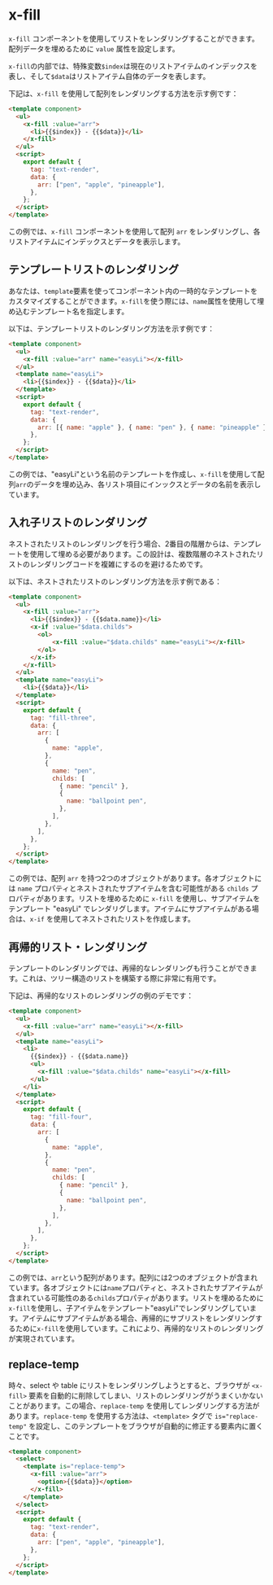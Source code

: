 # x-fill

`x-fill` コンポーネントを使用してリストをレンダリングすることができます。配列データを埋めるために `value` 属性を設定します。

`x-fill`の内部では、特殊変数`$index`は現在のリストアイテムのインデックスを表し、そして`$data`はリストアイテム自体のデータを表します。

下記は、`x-fill` を使用して配列をレンダリングする方法を示す例です：

<comp-viewer comp-name="text-render">

```html
<template component>
  <ul>
    <x-fill :value="arr">
      <li>{{$index}} - {{$data}}</li>
    </x-fill>
  </ul>
  <script>
    export default {
      tag: "text-render",
      data: {
        arr: ["pen", "apple", "pineapple"],
      },
    };
  </script>
</template>
```

</comp-viewer>

この例では、`x-fill` コンポーネントを使用して配列 `arr` をレンダリングし、各リストアイテムにインデックスとデータを表示します。

## テンプレートリストのレンダリング

あなたは、`template`要素を使ってコンポーネント内の一時的なテンプレートをカスタマイズすることができます。`x-fill`を使う際には、`name`属性を使用して埋め込むテンプレート名を指定します。

以下は、テンプレートリストのレンダリング方法を示す例です：

<comp-viewer comp-name="text-render">

```html
<template component>
  <ul>
    <x-fill :value="arr" name="easyLi"></x-fill>
  </ul>
  <template name="easyLi">
    <li>{{$index}} - {{$data}}</li>
  </template>
  <script>
    export default {
      tag: "text-render",
      data: {
        arr: [{ name: "apple" }, { name: "pen" }, { name: "pineapple" }],
      },
    };
  </script>
</template>
```

</comp-viewer>

この例では、"easyLi"という名前のテンプレートを作成し、`x-fill`を使用して配列`arr`のデータを埋め込み、各リスト項目にインックスとデータの名前を表示しています。

## 入れ子リストのレンダリング

ネストされたリストのレンダリングを行う場合、2番目の階層からは、テンプレートを使用して埋める必要があります。この設計は、複数階層のネストされたリストのレンダリングコードを複雑にするのを避けるためです。

以下は、ネストされたリストのレンダリング方法を示す例である：

<comp-viewer comp-name="fill-three">

```html
<template component>
  <ul>
    <x-fill :value="arr">
      <li>{{$index}} - {{$data.name}}</li>
      <x-if :value="$data.childs">
        <ol>
            <x-fill :value="$data.childs" name="easyLi"></x-fill>
        </ol>
      </x-if>
    </x-fill>
  </ul>
  <template name="easyLi">
    <li>{{$data}}</li>
  </template>
  <script>
    export default {
      tag: "fill-three",
      data: {
        arr: [
          {
            name: "apple",
          },
          {
            name: "pen",
            childs: [
              { name: "pencil" },
              {
                name: "ballpoint pen",
              },
            ],
          },
        ],
      },
    };
  </script>
</template>
```

</comp-viewer>

この例では、配列 `arr` を持つ2つのオブジェクトがあります。各オブジェクトには `name` プロパティとネストされたサブアイテムを含む可能性がある `childs` プロパティがあります。リストを埋めるために `x-fill` を使用し、サブアイテムをテンプレート "easyLi" でレンダリグします。アイテムにサブアイテムがある場合は、`x-if` を使用してネストされたリストを作成します。

## 再帰的リスト・レンダリング

テンプレートのレンダリングでは、再帰的なレンダリングも行うことができます。これは、ツリー構造のリストを構築する際に非常に有用です。

下記は、再帰的なリストのレンダリングの例のデモです：

<comp-viewer comp-name="fill-four">

```html
<template component>
  <ul>
    <x-fill :value="arr" name="easyLi"></x-fill>
  </ul>
  <template name="easyLi">
    <li>
      {{$index}} - {{$data.name}}
      <ul>
        <x-fill :value="$data.childs" name="easyLi"></x-fill>
      </ul>
    </li>
  </template>
  <script>
    export default {
      tag: "fill-four",
      data: {
        arr: [
          {
            name: "apple",
          },
          {
            name: "pen",
            childs: [
              { name: "pencil" },
              {
                name: "ballpoint pen",
              },
            ],
          },
        ],
      },
    };
  </script>
</template>
```

</comp-viewer>

この例では、`arr`という配列があります。配列には2つのオブジェクトが含まれています。各オブジェクトには`name`プロパティと、ネストされたサブアイテムが含まれている可能性のある`childs`プロパティがあります。リストを埋めるために`x-fill`を使用し、子アイテムをテンプレート"easyLi"でレンダリングしています。アイテムにサブアイテムがある場合、再帰的にサブリストをレンダリングするために`x-fill`を使用しています。これにより、再帰的なリストのレンダリングが実現されています。

## replace-temp

時々、select や table にリストをレンダリングしようとすると、ブラウザが `<x-fill>` 要素を自動的に削除してしまい、リストのレンダリングがうまくいかないことがあります。この場合、`replace-temp` を使用してレンダリングする方法があります。`replace-temp` を使用する方法は、`<template>` タグで `is="replace-temp"` を設定し、このテンプレートをブラウザが自動的に修正する要素内に置くことです。

<comp-viewer comp-name="text-render">

```html
<template component>
  <select>
    <template is="replace-temp">
      <x-fill :value="arr">
        <option>{{$data}}</option>
      </x-fill>
    </template>
  </select>
  <script>
    export default {
      tag: "text-render",
      data: {
        arr: ["pen", "apple", "pineapple"],
      },
    };
  </script>
</template>
```

</comp-viewer>

